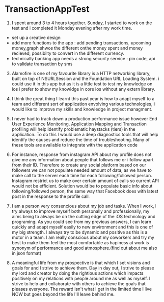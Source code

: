 # TransactionAppTest

1) I spent around 3 to 4 hours together. Sunday, I started to work on the test and i completed it Monday evening after my work time.
- set up a creative design
- add more functions to the app : add pending transactions, upcoming money,graph shwos the different onthe money spent and money recieved, possibilty to convert in the different currency.
- technically banking app needs a strong security service : pin code, api to validate transaction by sms

3) Alamofire is one of my favourite library is a HTTP networking library, built on top of NSURLSession and the Foundation URL Loading System. i could use it in this app but as it is a little test to test my knowledge on ios i prefer to show my knowldge in core ios without any extern library.

4) I think the great thing I learnt this past year is how to adapt myself to a team and different sort of application envolving various technologies, i would like to  improve my skills and knowledge in project managment.

5) I never had to track down a production performance issue however End User Experience Monitoring, Application Mapping and Transaction profiling will help identify problematic haystacks (tiers) in the application. To do this I would use a deep diagnostics tools that will help identify the causes and reduce the time of troubleshooting. Many of these tools are available to integrate with the application code 

6) For instance, response from instagram API about my profile does not give me any information about people that follows me or i follow apart from their ID. Therefore to create any social platform based on our followers we can not populate needed amount of data, as we have to make call to the server each time for each following/followed person. Instagram restrict us to make over certain amount of calls so current API would not be efficient. Solution would be to populate basic info about following/followed person, the same way that Facebook does with latest post in the response to the profile call.

7) I am a person very consencious about my job and tasks. When I work, I try always to improve myself both personally and professionally, my aims being to always be on the cutting edge of the iOS technology and programing. As you could see from my previous answers, I can learn quickly and adapt myself easily to new environment and this is one of my big strength. I always try to be dynamic and positive as this is a motor in a team. I am really conscious about my coworkers and try my best to make them feel the most comfortable as hapiness at work is synonym of performance and good atmosphere.(find out about me also in json format)

8) A meaningful life from my prospective is that which I set visions and goals for and I strive to achieve them. Day in day out, I strive to please my lord and creator by doing the rightious actions which impacts positively on my relations with people around me as well as myself. I strive to help and collaborate with others to achieve the goals that pleases everyone. The reward isn't what I get in the limited time I live NOW but goes beyond the life I'll leave behind me.
